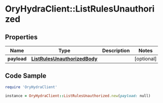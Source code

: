# OryHydraClient::ListRulesUnauthorized

## Properties

Name | Type | Description | Notes
------------ | ------------- | ------------- | -------------
**payload** | [**ListRulesUnauthorizedBody**](ListRulesUnauthorizedBody.md) |  | [optional] 

## Code Sample

```ruby
require 'OryHydraClient'

instance = OryHydraClient::ListRulesUnauthorized.new(payload: null)
```


